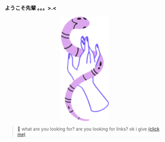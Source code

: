 ### ようこそ先輩 。。。>.<

<p align="center"><a href="https://schema.org"><img src="/random/Picture1.png" alt="$ whoami" width="30%"></img></a></p>

> 🔎 what are you looking for? are you looking for links? ok i give <a href="https://flux10n.github.io">(click me)</a>

